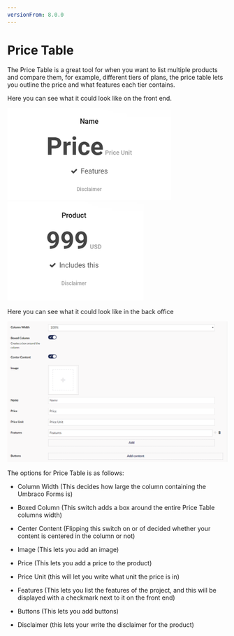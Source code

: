```yaml
---
versionFrom: 8.0.0
---
```


# Price Table

The Price Table is a great tool for when you want to list multiple products and compare them, for example, different tiers of plans, the price table lets you outline the price and what features each tier contains.

Here you can see what it could look like on the front end.

![Price Table](images/Price-Table-frontend1.png) ![Price Table](images/Price-Table-frontend2.png)

Here you can see what it could look like in the back office

![Price Table](images/Price-Table-backoffice.png)

The options for Price Table is as follows:

- Column Width (This decides how large the column containing the Umbraco Forms is)

- Boxed Column (This switch adds a box around the entire Price Table columns width)

- Center Content (Flipping this switch on or of decided whether your content is centered in the column or not)

- Image (This lets you add an image)

- Price (This lets you add a price to the product)

- Price Unit (this will let you write what unit the price is in)

- Features (This lets you list the features of the project, and this will be displayed with a checkmark next to it on the front end)

- Buttons (This lets you add buttons)

- Disclaimer (this lets your write the disclaimer for the product)
